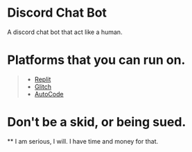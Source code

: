 # Discord Chat Bot
A discord chat bot that act like a human.


# Platforms that you can run on.
> - [Replit](https://replit.com/github/Rainy0123/Discord-Chat-Bot)
> - [Glitch](https://pastebin.com/raw/t0dAVYpT)
> - [AutoCode](https://pastebin.com/raw/t0dAVYpT)

# Don't be a skid, or being sued.
** I am serious, I will. I have time and money for that.
